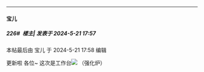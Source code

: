 ﻿
*****

####  宝儿  
##### 226#         楼主| 发表于 2024-5-21 17:57

 本帖最后由 宝儿 于 2024-5-21 17:58 编辑 

更新啦 各位~ 这次是工作台<img src="https://static.saraba1st.com/image/smiley/face2017/057.png" referrerpolicy="no-referrer"> （强化炉）

